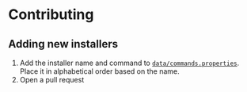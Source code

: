 # Contributing

## Adding new installers
1. Add the installer name and command to [`data/commands.properties`](data/commands.properties). Place it in alphabetical order based on the name.
2. Open a pull request
